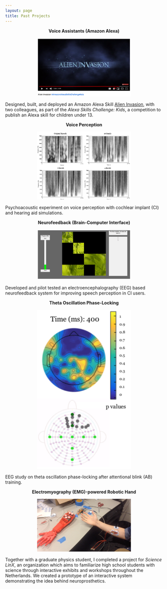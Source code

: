 ```yaml
---
layout: page
title: Past Projects
---
```


<p align="center"><b>Voice Assistants (Amazon Alexa)</b></p>
<p align="center">
    <img src="/img/AlienInvasion.png" alt="" width="300px">
</p>

Designed, built, and deployed an Amazon Alexa Skill [Alien Invasion](https://www.youtube.com/watch?v=MK_amN7jztg), with two colleagues, as part of the _Alexa Skills Challenge: Kids_, a competition to publish an Alexa skill for children under 13.
<br>


<p align="center"><b>Voice Perception</b></p>
<p align="center">
    <img src="/img/PsychoacousticExperiment.png" alt="" width="300px">
</p>

Psychoacoustic experiment on voice perception with cochlear implant (CI) and hearing aid simulations.
<br>

<p align="center"><b>Neurofeedback (Brain-Computer Interface)</b></p>
<p align="center">
    <img src="/img/Neurofeedback.png" alt="" width="300px">
</p>

Developed and pilot tested an electroencephalography (EEG) based neurofeedback system for improving speech perception in CI users.
<br>

<p align="center"><b>Theta Oscillation Phase-Locking</b></p>
<p align="center">
    <img src="/img/PhaseLocking.png" alt="" width="300px">
</p>

EEG study on theta oscillation phase-locking after attentional blink (AB) training.
<br>


<p align="center"><b>Electromyography (EMG)-powered Robotic Hand</b></p>
<p align="center">
    <img src="/img/Hand.png" alt="" width="300px">
</p>

Together with a graduate physics student, I completed a project for _Science LinX_, an organization which aims to familiarize high school students with science through interactive exhibits and workshops throughout the Netherlands. We created a prototype of an interactive system demonstrating the idea behind neuroprosthetics.





